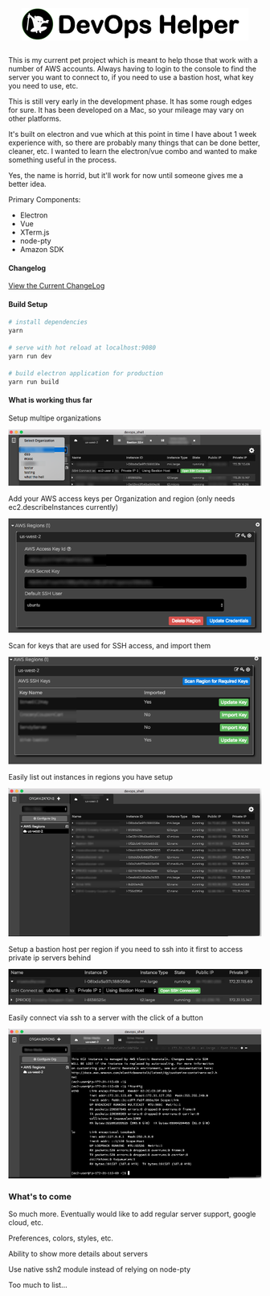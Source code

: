 <div align="center">
<br />
<img align="center" src="logo.png" alt="DevOps Helper">
<br>
<br>
</div>

This is my current pet project which is meant to help those that work with a number of AWS accounts.   Always having to login to the console to find the server you want to connect to, if you need to use a bastion host, what key you need to use, etc.

This is still very early in the development phase.   It has some rough edges for sure.   It has been developed on a Mac, so your mileage may vary on other platforms.

It's built on electron and vue which at this point in time I have about 1 week experience with, so there are probably many things that can be done better, cleaner, etc.   I wanted to learn the electron/vue combo and wanted to make something useful in the process.

Yes, the name is horrid, but it'll work for now until someone gives me a better idea.

Primary Components:

- Electron
- Vue
- XTerm.js
- node-pty
- Amazon SDK

#### Changelog

[View the Current ChangeLog](CHANGELOG.md)


#### Build Setup

``` bash
# install dependencies
yarn

# serve with hot reload at localhost:9080
yarn run dev

# build electron application for production
yarn run build
```

#### What is working thus far

Setup multipe organizations

![Multiple Orgs](screenshots/multiple_orgs.png "")

Add your AWS access keys per Organization and region (only needs ec2.describeInstances currently)

![Access Keys](screenshots/access_keys.png "")

Scan for keys that are used for SSH access, and import them

![SSH Keys](screenshots/import_keys.png "")

Easily list out instances in regions you have setup

![Region List](screenshots/instanceList.png "")

Setup a bastion host per region if you need to ssh into it first to access private ip servers behind

![Bastion Host](screenshots/bastion_host.png "")

Easily connect via ssh to a server with the click of a button

![SSH Connect](screenshots/ssh_connection.png "")

### What's to come

So much more.   Eventually would like to add regular server support, google cloud, etc.

Preferences, colors, styles, etc.

Ability to show more details about servers

Use native ssh2 module instead of relying on node-pty

Too much to list...
